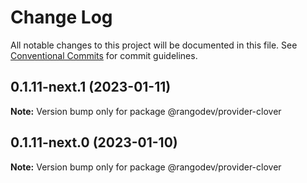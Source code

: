 # Change Log

All notable changes to this project will be documented in this file.
See [Conventional Commits](https://conventionalcommits.org) for commit guidelines.

## 0.1.11-next.1 (2023-01-11)

**Note:** Version bump only for package @rangodev/provider-clover

## 0.1.11-next.0 (2023-01-10)

**Note:** Version bump only for package @rangodev/provider-clover
